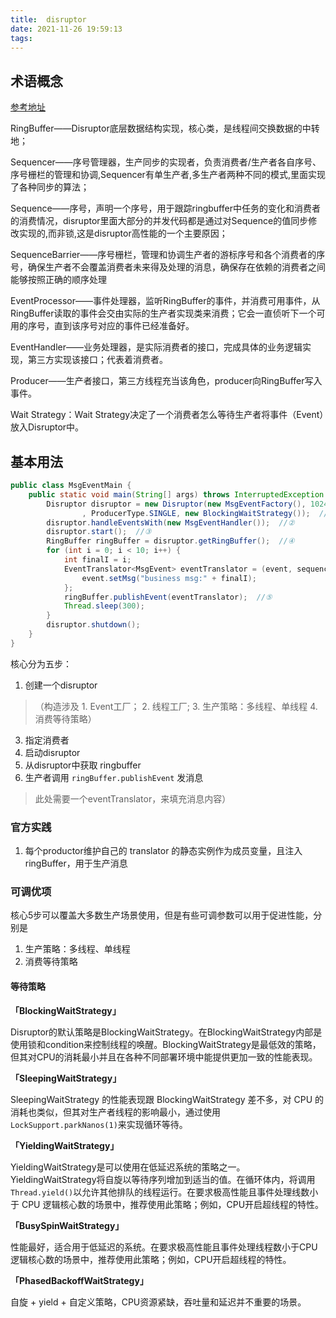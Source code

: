 ```yaml
---
title:  disruptor
date: 2021-11-26 19:59:13
tags:
---
```

## 术语概念
[参考地址](https://github.com/LMAX-Exchange/disruptor/wiki/Introduction#core-concepts)

RingBuffer——Disruptor底层数据结构实现，核心类，是线程间交换数据的中转地；

Sequencer——序号管理器，生产同步的实现者，负责消费者/生产者各自序号、序号栅栏的管理和协调,Sequencer有单生产者,多生产者两种不同的模式,里面实现了各种同步的算法；

Sequence——序号，声明一个序号，用于跟踪ringbuffer中任务的变化和消费者的消费情况，disruptor里面大部分的并发代码都是通过对Sequence的值同步修改实现的,而非锁,这是disruptor高性能的一个主要原因；

SequenceBarrier——序号栅栏，管理和协调生产者的游标序号和各个消费者的序号，确保生产者不会覆盖消费者未来得及处理的消息，确保存在依赖的消费者之间能够按照正确的顺序处理

EventProcessor——事件处理器，监听RingBuffer的事件，并消费可用事件，从RingBuffer读取的事件会交由实际的生产者实现类来消费；它会一直侦听下一个可用的序号，直到该序号对应的事件已经准备好。

EventHandler——业务处理器，是实际消费者的接口，完成具体的业务逻辑实现，第三方实现该接口；代表着消费者。

Producer——生产者接口，第三方线程充当该角色，producer向RingBuffer写入事件。

Wait Strategy：Wait Strategy决定了一个消费者怎么等待生产者将事件（Event）放入Disruptor中。
## 基本用法
```java
public class MsgEventMain {  
    public static void main(String[] args) throws InterruptedException {  
        Disruptor disruptor = new Disruptor(new MsgEventFactory(), 1024, Executors.defaultThreadFactory()  
                , ProducerType.SINGLE, new BlockingWaitStrategy());  // ①
        disruptor.handleEventsWith(new MsgEventHandler());  //②
        disruptor.start();  //③
        RingBuffer ringBuffer = disruptor.getRingBuffer();  //④
        for (int i = 0; i < 10; i++) {  
            int finalI = i;  
            EventTranslator<MsgEvent> eventTranslator = (event, sequence) -> {  
                event.setMsg("business msg:" + finalI);  
            };  
            ringBuffer.publishEvent(eventTranslator);  //⑤
            Thread.sleep(300);  
        }  
        disruptor.shutdown();  
    }  
}
```

核心分为五步：
1. 创建一个disruptor
>（构造涉及 1. Event工厂；	2. 线程工厂;	3. 生产策略：多线程、单线程	4. 消费等待策略）
3. 指定消费者
4. 启动disruptor
5. 从disruptor中获取 ringbuffer
6. 生产者调用 `ringBuffer.publishEvent` 发消息
> 此处需要一个eventTranslator，来填充消息内容）

### 官方实践
1. 每个productor维护自己的 translator 的静态实例作为成员变量，且注入ringBuffer，用于生产消息


### 可调优项
核心5步可以覆盖大多数生产场景使用，但是有些可调参数可以用于促进性能，分别是
1. 生产策略：多线程、单线程
2. 消费等待策略

#### 等待策略
**「BlockingWaitStrategy」**

Disruptor的默认策略是BlockingWaitStrategy。在BlockingWaitStrategy内部是使用锁和condition来控制线程的唤醒。BlockingWaitStrategy是最低效的策略，但其对CPU的消耗最小并且在各种不同部署环境中能提供更加一致的性能表现。

**「SleepingWaitStrategy」**

SleepingWaitStrategy 的性能表现跟 BlockingWaitStrategy 差不多，对 CPU 的消耗也类似，但其对生产者线程的影响最小，通过使用`LockSupport.parkNanos(1)`来实现循环等待。

**「YieldingWaitStrategy」**

YieldingWaitStrategy是可以使用在低延迟系统的策略之一。YieldingWaitStrategy将自旋以等待序列增加到适当的值。在循环体内，将调用`Thread.yield()`以允许其他排队的线程运行。在要求极高性能且事件处理线数小于 CPU 逻辑核心数的场景中，推荐使用此策略；例如，CPU开启超线程的特性。

**「BusySpinWaitStrategy」**

性能最好，适合用于低延迟的系统。在要求极高性能且事件处理线程数小于CPU逻辑核心数的场景中，推荐使用此策略；例如，CPU开启超线程的特性。

**「PhasedBackoffWaitStrategy」**

自旋 + yield + 自定义策略，CPU资源紧缺，吞吐量和延迟并不重要的场景。






